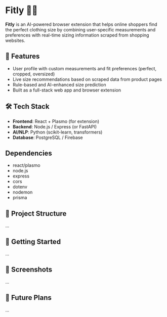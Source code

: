 # Fitly 👕✨

**Fitly** is an AI-powered browser extension that helps online shoppers find the perfect clothing size by combining user-specific measurements and preferences with real-time sizing information scraped from shopping websites.

## 🌟 Features
- User profile with custom measurements and fit preferences (perfect, cropped, oversized)
- Live size recommendations based on scraped data from product pages
- Rule-based and AI-enhanced size prediction
- Built as a full-stack web app and browser extension

## 🛠️ Tech Stack
- **Frontend**: React + Plasmo (for extension)
- **Backend**: Node.js / Express (or FastAPI)
- **AI/NLP**: Python (scikit-learn, transformers)
- **Database**: PostgreSQL / Firebase

## Dependencies
- react/plasmo
- node.js
- express
- cors
- dotenv
- nodemon
- prisma

## 📂 Project Structure
...

## 🚀 Getting Started
...

## 📸 Screenshots
...

## 🧠 Future Plans
...

